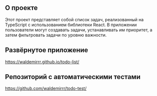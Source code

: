 ## О проекте
Этот проект представляет собой список задач, реализованный на TypeScript с использованием библиотеки React. В приложении пользователи могут создавать задачи, устанавливать им приоритет, а затем фильтровать задачи по уровню важности.

## Развёрнутое приложение
https://waldemirrr.github.io/todo-list/

## Репозиторий с автоматическими тестами
https://github.com/waldemirrr/todo-test/

